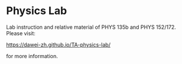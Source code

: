 # Physics Lab

Lab instruction and relative material of PHYS 135b and PHYS 152/172. Please visit:

https://dawei-zh.github.io/TA-physics-lab/

for more information. 
